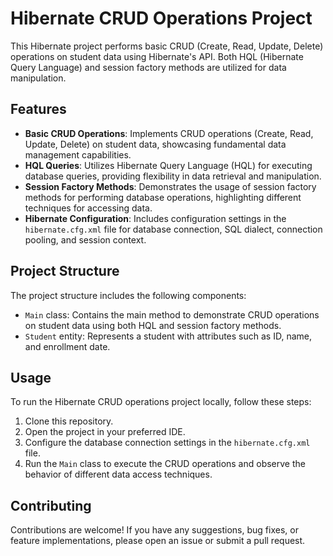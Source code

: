 # Hibernate CRUD Operations Project

This Hibernate project performs basic CRUD (Create, Read, Update, Delete) operations on student data using Hibernate's API. Both HQL (Hibernate Query Language) and session factory methods are utilized for data manipulation.

## Features

- **Basic CRUD Operations**: Implements CRUD operations (Create, Read, Update, Delete) on student data, showcasing fundamental data management capabilities.
- **HQL Queries**: Utilizes Hibernate Query Language (HQL) for executing database queries, providing flexibility in data retrieval and manipulation.
- **Session Factory Methods**: Demonstrates the usage of session factory methods for performing database operations, highlighting different techniques for accessing data.
- **Hibernate Configuration**: Includes configuration settings in the `hibernate.cfg.xml` file for database connection, SQL dialect, connection pooling, and session context.

## Project Structure

The project structure includes the following components:

- `Main` class: Contains the main method to demonstrate CRUD operations on student data using both HQL and session factory methods.
- `Student` entity: Represents a student with attributes such as ID, name, and enrollment date.

## Usage

To run the Hibernate CRUD operations project locally, follow these steps:

1. Clone this repository.
2. Open the project in your preferred IDE.
3. Configure the database connection settings in the `hibernate.cfg.xml` file.
4. Run the `Main` class to execute the CRUD operations and observe the behavior of different data access techniques.

## Contributing

Contributions are welcome! If you have any suggestions, bug fixes, or feature implementations, please open an issue or submit a pull request.
